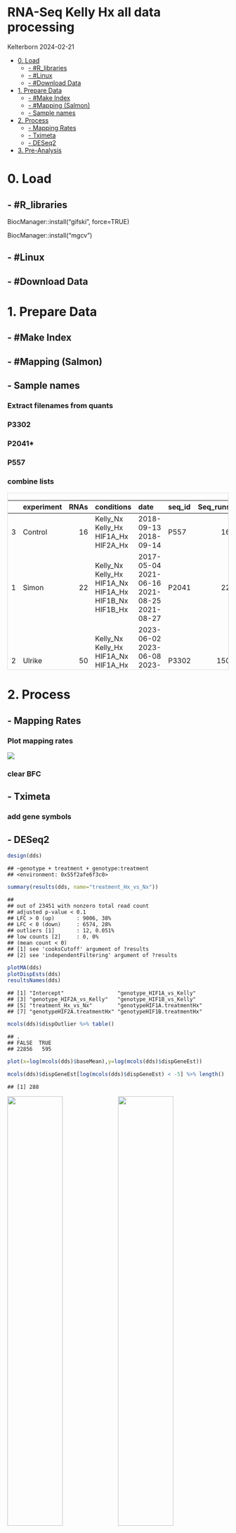 RNA-Seq Kelly Hx all data processing
================
Kelterborn
2024-02-21

- [0. Load](#0-load)
  - [- \#R_libraries](#--r_libraries)
  - [- \#Linux](#--linux)
  - [- \#Download Data](#--download-data)
- [1. Prepare Data](#1-prepare-data)
  - [- \#Make Index](#--make-index)
  - [- \#Mapping (Salmon)](#--mapping-salmon)
  - [- Sample names](#--sample-names)
- [2. Process](#2-process)
  - [- Mapping Rates](#--mapping-rates)
  - [- Tximeta](#--tximeta)
  - [- DESeq2](#--deseq2)
- [3. Pre-Analysis](#3-pre-analysis)

# 0. Load

## - \#R_libraries

BiocManager::install(“gifski”, force=TRUE)

BiocManager::install(“mgcv”)

## - \#Linux

## - \#Download Data

# 1. Prepare Data

## - \#Make Index

## - \#Mapping (Salmon)

## - Sample names

### Extract filenames from quants

### P3302

### P2041\*

### P557

### combine lists

<div style="border: 1px solid #ddd; padding: 0px; overflow-y: scroll; height:400px; ">

<table class="table table-striped" style="margin-left: auto; margin-right: auto;">
<thead>
<tr>
<th style="text-align:left;position: sticky; top:0; background-color: #FFFFFF;">
</th>
<th style="text-align:left;position: sticky; top:0; background-color: #FFFFFF;">
experiment
</th>
<th style="text-align:right;position: sticky; top:0; background-color: #FFFFFF;">
RNAs
</th>
<th style="text-align:left;position: sticky; top:0; background-color: #FFFFFF;">
conditions
</th>
<th style="text-align:left;position: sticky; top:0; background-color: #FFFFFF;">
date
</th>
<th style="text-align:left;position: sticky; top:0; background-color: #FFFFFF;">
seq_id
</th>
<th style="text-align:right;position: sticky; top:0; background-color: #FFFFFF;">
Seq_runs
</th>
</tr>
</thead>
<tbody>
<tr>
<td style="text-align:left;">
3
</td>
<td style="text-align:left;">
Control
</td>
<td style="text-align:right;">
16
</td>
<td style="text-align:left;">
Kelly_Nx Kelly_Hx HIF1A_Hx HIF2A_Hx
</td>
<td style="text-align:left;">
2018-09-13 2018-09-14
</td>
<td style="text-align:left;">
P557
</td>
<td style="text-align:right;">
16
</td>
</tr>
<tr>
<td style="text-align:left;">
1
</td>
<td style="text-align:left;">
Simon
</td>
<td style="text-align:right;">
22
</td>
<td style="text-align:left;">
Kelly_Nx Kelly_Hx HIF1A_Nx HIF1A_Hx HIF1B_Nx HIF1B_Hx
</td>
<td style="text-align:left;">
2017-05-04 2021-06-16 2021-08-25 2021-08-27
</td>
<td style="text-align:left;">
P2041
</td>
<td style="text-align:right;">
22
</td>
</tr>
<tr>
<td style="text-align:left;">
2
</td>
<td style="text-align:left;">
Ulrike
</td>
<td style="text-align:right;">
50
</td>
<td style="text-align:left;">
Kelly_Nx Kelly_Hx HIF1A_Nx HIF1A_Hx HIF2A_Nx HIF2A_Hx
</td>
<td style="text-align:left;">
2023-06-02 2023-06-08 2023-06-15 2023-06-28
</td>
<td style="text-align:left;">
P3302
</td>
<td style="text-align:right;">
150
</td>
</tr>
</tbody>
</table>

</div>

# 2. Process

## - Mapping Rates

### Plot mapping rates

![](Readme_files/figure-gfm/plot_mappingr-1.png)<!-- -->

### clear BFC

## - Tximeta

### add gene symbols

## - DESeq2

``` r
design(dds)
```

    ## ~genotype + treatment + genotype:treatment
    ## <environment: 0x55f2afe6f3c0>

``` r
summary(results(dds, name="treatment_Hx_vs_Nx"))
```

    ## 
    ## out of 23451 with nonzero total read count
    ## adjusted p-value < 0.1
    ## LFC > 0 (up)       : 9006, 38%
    ## LFC < 0 (down)     : 6574, 28%
    ## outliers [1]       : 12, 0.051%
    ## low counts [2]     : 0, 0%
    ## (mean count < 0)
    ## [1] see 'cooksCutoff' argument of ?results
    ## [2] see 'independentFiltering' argument of ?results

``` r
plotMA(dds)
plotDispEsts(dds)
resultsNames(dds)
```

    ## [1] "Intercept"                 "genotype_HIF1A_vs_Kelly"  
    ## [3] "genotype_HIF2A_vs_Kelly"   "genotype_HIF1B_vs_Kelly"  
    ## [5] "treatment_Hx_vs_Nx"        "genotypeHIF1A.treatmentHx"
    ## [7] "genotypeHIF2A.treatmentHx" "genotypeHIF1B.treatmentHx"

``` r
mcols(dds)$dispOutlier %>% table()
```

    ## .
    ## FALSE  TRUE 
    ## 22856   595

``` r
plot(x=log(mcols(dds)$baseMean),y=log(mcols(dds)$dispGeneEst))

mcols(dds)$dispGeneEst[log(mcols(dds)$dispGeneEst) < -5] %>% length()
```

    ## [1] 288

<img src="Readme_files/figure-gfm/dds_design-1.png" width="50%" /><img src="Readme_files/figure-gfm/dds_design-2.png" width="50%" /><img src="Readme_files/figure-gfm/dds_design-3.png" width="50%" />

### -remove outlier

DEseq2 with all samples, design = ~experiment + genotype + treatment +
genotype:treatment -\> outlier: 2480, dispOutlier: 681 DEseq2 with all
samples, design = ~genotype + treatment + genotype:treatment -\>
outlier: 27, dispOutlier: 288

``` r
# Remove Outlier samples: "Control", "P2041_HIF1A_Hx_42"
# dds <- dds[!colData(dds)$experiment=="Control",]
dds <- dds[,!colnames(dds)=="P2041_Kelly_Nx_51"]


dds <- DESeq(dds)

stats <- data.frame("mean" = colMeans(assays(dds)[["cooks"]]),
                    "g.mean" = colMedians(assays(dds)[["cooks"]]),
                    "min" = colMins(assays(dds)[["cooks"]]),
                    "max" = colMaxs(assays(dds)[["cooks"]]))
pheatmap(log(stats))

par(mar=c(10,3,2,2)+.1)
boxplot(log10(assays(dds)[["cooks"]]), range=0, las=2, color=colData(dds)$experiment)

resultsNames(dds)
summary(results(dds, name="treatment_Hx_vs_Nx"))

getwd()
design(dds)
# save(dds,file=paste(data,"deseq2.dds", sep="/"))
# dds <- 1
# load(file=paste(data,"deseq2.dds", sep="/"))
dds

subset(colData(dds), condition=="HIF1A_Hx" & sequencing =="P2041") %>% kable() %>% kable_styling("striped", full_width = T) %>% scroll_box(height = "400px")
```

# 3. Pre-Analysis

### - Data transformations

#### -#rlog

``` r
load(file=paste(data,"rlog.rld", sep="/"))
meanSdPlot(assay(ntd))
meanSdPlot(assay(vsd))
meanSdPlot(assay(rld))
```

<img src="Readme_files/figure-gfm/pre_trans_fig, figures-side-1.png" width="33%" /><img src="Readme_files/figure-gfm/pre_trans_fig, figures-side-2.png" width="33%" /><img src="Readme_files/figure-gfm/pre_trans_fig, figures-side-3.png" width="33%" />

### - Check sample distance

<img src="Readme_files/figure-gfm/pre_sample_dist-1.png" width="100%" />

### - Perform principal component analysis

<img src="Readme_files/figure-gfm/pca-1.png" width="80%" />

###### – Advanced PCA

    ## PC5 
    ##   5

<img src="Readme_files/figure-gfm/pca_advanced-1.png" width="80%" /><img src="Readme_files/figure-gfm/pca_advanced-2.png" width="80%" /><img src="Readme_files/figure-gfm/pca_advanced-3.png" width="80%" /><img src="Readme_files/figure-gfm/pca_advanced-4.png" width="80%" />

###### – \#PCA gif

###### – \#PCA gif2

<a href="pca.gif" height="100%," width="100%">PCA Gif</a>

<a href="pca2.gif" height="100%," width="100%">PCA Gif</a>

### - Plot example counts

    ## [1] 23451

    ## [1] 23451

    ## [1] 19281

    ## [1] 19281

<img src="Readme_files/figure-gfm/example_counts-1.png" width="50%" /><img src="Readme_files/figure-gfm/example_counts-2.png" width="50%" />

``` r
sessionInfo()
```

    ## R version 4.4.1 (2024-06-14)
    ## Platform: x86_64-pc-linux-gnu
    ## Running under: Ubuntu 22.04.4 LTS
    ## 
    ## Matrix products: default
    ## BLAS/LAPACK: /opt/intel/oneapi/mkl/2024.0/lib/libmkl_rt.so.2;  LAPACK version 3.10.1
    ## 
    ## locale:
    ##  [1] LC_CTYPE=de_DE.UTF-8       LC_NUMERIC=C              
    ##  [3] LC_TIME=de_DE.UTF-8        LC_COLLATE=de_DE.UTF-8    
    ##  [5] LC_MONETARY=de_DE.UTF-8    LC_MESSAGES=de_DE.UTF-8   
    ##  [7] LC_PAPER=de_DE.UTF-8       LC_NAME=C                 
    ##  [9] LC_ADDRESS=C               LC_TELEPHONE=C            
    ## [11] LC_MEASUREMENT=de_DE.UTF-8 LC_IDENTIFICATION=C       
    ## 
    ## time zone: Europe/Berlin
    ## tzcode source: system (glibc)
    ## 
    ## attached base packages:
    ## [1] grid      stats4    stats     graphics  grDevices utils     datasets 
    ## [8] methods   base     
    ## 
    ## other attached packages:
    ##  [1] ensembldb_2.28.0            AnnotationFilter_1.28.0    
    ##  [3] GenomicFeatures_1.56.0      animation_2.7              
    ##  [5] viridis_0.6.5               viridisLite_0.4.2          
    ##  [7] writexl_1.5.0               knitr_1.47                 
    ##  [9] kableExtra_1.4.0            R.utils_2.12.3             
    ## [11] R.oo_1.26.0                 R.methodsS3_1.8.2          
    ## [13] curl_5.2.1                  data.table_1.15.4          
    ## [15] sessioninfo_1.2.2           VennDiagram_1.7.3          
    ## [17] futile.logger_1.4.3         readxl_1.4.3               
    ## [19] patchwork_1.2.0             gridExtra_2.3              
    ## [21] EnhancedVolcano_1.22.0      cowplot_1.1.3              
    ## [23] ggalt_0.4.0                 PCAtools_2.16.0            
    ## [25] ggrepel_0.9.5               pheatmap_1.0.12            
    ## [27] GOSemSim_2.30.0             biomaRt_2.60.0             
    ## [29] clusterProfiler_4.12.0      vsn_3.72.0                 
    ## [31] AnnotationHub_3.12.0        org.Mm.eg.db_3.19.1        
    ## [33] AnnotationDbi_1.66.0        RColorBrewer_1.1-3         
    ## [35] DESeq2_1.44.0               SummarizedExperiment_1.34.0
    ## [37] Biobase_2.64.0              MatrixGenerics_1.16.0      
    ## [39] matrixStats_1.3.0           GenomicRanges_1.56.1       
    ## [41] GenomeInfoDb_1.40.1         IRanges_2.38.0             
    ## [43] S4Vectors_0.42.0            BiocGenerics_0.50.0        
    ## [45] tximport_1.32.0             tximeta_1.22.1             
    ## [47] stringi_1.8.4               plyr_1.8.9                 
    ## [49] lubridate_1.9.3             forcats_1.0.0              
    ## [51] stringr_1.5.1               dplyr_1.1.4                
    ## [53] purrr_1.0.2                 readr_2.1.5                
    ## [55] tidyr_1.3.1                 tibble_3.2.1               
    ## [57] ggplot2_3.5.1               tidyverse_2.0.0            
    ## [59] BiocFileCache_2.12.0        dbplyr_2.5.0               
    ## [61] devtools_2.4.5              usethis_2.2.3              
    ## [63] BiocManager_1.30.23        
    ## 
    ## loaded via a namespace (and not attached):
    ##   [1] fs_1.6.4                  ProtGenerics_1.36.0      
    ##   [3] bitops_1.0-7              enrichplot_1.24.0        
    ##   [5] HDO.db_0.99.1             httr_1.4.7               
    ##   [7] ash_1.0-15                profvis_0.3.8            
    ##   [9] tools_4.4.1               utf8_1.2.4               
    ##  [11] R6_2.5.1                  lazyeval_0.2.2           
    ##  [13] urlchecker_1.0.1          withr_3.0.0              
    ##  [15] prettyunits_1.2.0         preprocessCore_1.66.0    
    ##  [17] cli_3.6.2                 formatR_1.14             
    ##  [19] scatterpie_0.2.3          labeling_0.4.3           
    ##  [21] systemfonts_1.1.0         Rsamtools_2.20.0         
    ##  [23] yulab.utils_0.1.4         gson_0.1.0               
    ##  [25] txdbmaker_1.0.0           svglite_2.1.3            
    ##  [27] DOSE_3.30.1               maps_3.4.2               
    ##  [29] limma_3.60.3              rstudioapi_0.16.0        
    ##  [31] RSQLite_2.3.7             generics_0.1.3           
    ##  [33] gridGraphics_0.5-1        BiocIO_1.14.0            
    ##  [35] vroom_1.6.5               GO.db_3.19.1             
    ##  [37] Matrix_1.7-0              fansi_1.0.6              
    ##  [39] abind_1.4-5               lifecycle_1.0.4          
    ##  [41] yaml_2.3.8                qvalue_2.36.0            
    ##  [43] SparseArray_1.4.8         blob_1.2.4               
    ##  [45] promises_1.3.0            dqrng_0.4.1              
    ##  [47] crayon_1.5.2              miniUI_0.1.1.1           
    ##  [49] lattice_0.22-6            beachmat_2.20.0          
    ##  [51] KEGGREST_1.44.0           pillar_1.9.0             
    ##  [53] fgsea_1.30.0              rjson_0.2.21             
    ##  [55] codetools_0.2-20          fastmatch_1.1-4          
    ##  [57] glue_1.7.0                ggfun_0.1.5              
    ##  [59] remotes_2.5.0             vctrs_0.6.5              
    ##  [61] png_0.1-8                 treeio_1.28.0            
    ##  [63] cellranger_1.1.0          gtable_0.3.5             
    ##  [65] cachem_1.1.0              xfun_0.45                
    ##  [67] S4Arrays_1.4.1            mime_0.12                
    ##  [69] tidygraph_1.3.1           statmod_1.5.0            
    ##  [71] ellipsis_0.3.2            nlme_3.1-165             
    ##  [73] ggtree_3.12.0             bit64_4.0.5              
    ##  [75] progress_1.2.3            filelock_1.0.3           
    ##  [77] affyio_1.74.0             irlba_2.3.5.1            
    ##  [79] KernSmooth_2.23-24        colorspace_2.1-0         
    ##  [81] DBI_1.2.3                 tidyselect_1.2.1         
    ##  [83] bit_4.0.5                 compiler_4.4.1           
    ##  [85] extrafontdb_1.0           httr2_1.0.1              
    ##  [87] xml2_1.3.6                DelayedArray_0.30.1      
    ##  [89] shadowtext_0.1.3          rtracklayer_1.64.0       
    ##  [91] scales_1.3.0              hexbin_1.28.3            
    ##  [93] proj4_1.0-14              affy_1.82.0              
    ##  [95] rappdirs_0.3.3            digest_0.6.35            
    ##  [97] rmarkdown_2.27            XVector_0.44.0           
    ##  [99] htmltools_0.5.8.1         pkgconfig_2.0.3          
    ## [101] extrafont_0.19            sparseMatrixStats_1.16.0 
    ## [103] highr_0.11                fastmap_1.2.0            
    ## [105] rlang_1.1.4               htmlwidgets_1.6.4        
    ## [107] UCSC.utils_1.0.0          shiny_1.8.1.1            
    ## [109] DelayedMatrixStats_1.26.0 farver_2.1.2             
    ## [111] jsonlite_1.8.8            BiocParallel_1.38.0      
    ## [113] BiocSingular_1.20.0       RCurl_1.98-1.14          
    ## [115] magrittr_2.0.3            GenomeInfoDbData_1.2.12  
    ## [117] ggplotify_0.1.2           munsell_0.5.1            
    ## [119] Rcpp_1.0.12               ape_5.8                  
    ## [121] ggraph_2.2.1              zlibbioc_1.50.0          
    ## [123] MASS_7.3-61               pkgbuild_1.4.4           
    ## [125] parallel_4.4.1            Biostrings_2.72.1        
    ## [127] graphlayouts_1.1.1        splines_4.4.1            
    ## [129] hms_1.1.3                 locfit_1.5-9.9           
    ## [131] igraph_2.0.3              reshape2_1.4.4           
    ## [133] ScaledMatrix_1.12.0       pkgload_1.3.4            
    ## [135] futile.options_1.0.1      BiocVersion_3.19.1       
    ## [137] XML_3.99-0.16.1           evaluate_0.24.0          
    ## [139] lambda.r_1.2.4            tzdb_0.4.0               
    ## [141] tweenr_2.0.3              httpuv_1.6.15            
    ## [143] Rttf2pt1_1.3.12           polyclip_1.10-6          
    ## [145] ggforce_0.4.2             rsvd_1.0.5               
    ## [147] xtable_1.8-4              restfulr_0.0.15          
    ## [149] tidytree_0.4.6            later_1.3.2              
    ## [151] aplot_0.2.3               memoise_2.0.1            
    ## [153] GenomicAlignments_1.40.0  timechange_0.3.0
